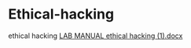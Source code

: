 # Ethical-hacking
ethical hacking
[LAB MANUAL ethical hacking (1).docx](https://github.com/192210530/Ethical-hacking/files/10800002/LAB.MANUAL.ethical.hacking.1.docx)
